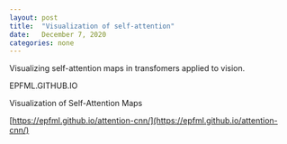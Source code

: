 ```yaml
---
layout: post
title:  "Visualization of self-attention"
date:   December 7, 2020
categories: none
---
```


Visualizing self-attention maps in transfomers applied to vision.




EPFML.GITHUB.IO

Visualization of Self-Attention Maps

[https://epfml.github.io/attention-cnn/](https://epfml.github.io/attention-cnn/)





 

